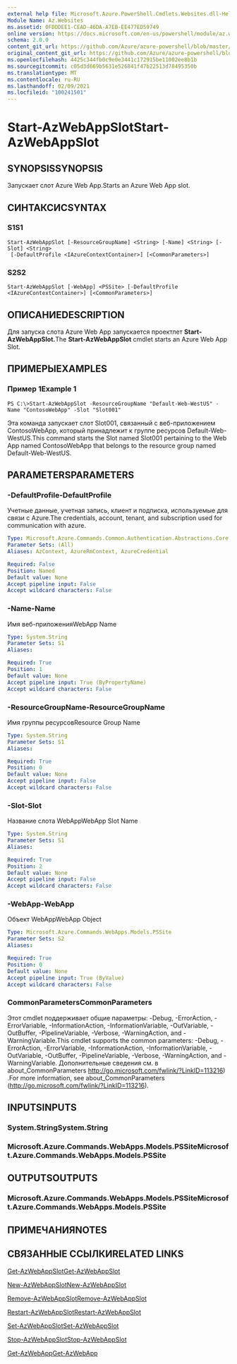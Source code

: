 ```yaml
---
external help file: Microsoft.Azure.PowerShell.Cmdlets.Websites.dll-Help.xml
Module Name: Az.Websites
ms.assetid: 0FDDDEE1-CEAD-46DA-A7EB-EE477ED59749
online version: https://docs.microsoft.com/en-us/powershell/module/az.websites/start-azwebappslot
schema: 2.0.0
content_git_url: https://github.com/Azure/azure-powershell/blob/master/src/Websites/Websites/help/Start-AzWebAppSlot.md
original_content_git_url: https://github.com/Azure/azure-powershell/blob/master/src/Websites/Websites/help/Start-AzWebAppSlot.md
ms.openlocfilehash: 4425c344fb0c9e0e3441c172915be11002ee8b1b
ms.sourcegitcommit: c05d3d669b5631e526841f47b22513d78495350b
ms.translationtype: MT
ms.contentlocale: ru-RU
ms.lasthandoff: 02/09/2021
ms.locfileid: "100241501"
---
```

# <span data-ttu-id="49426-101">Start-AzWebAppSlot</span><span class="sxs-lookup"><span data-stu-id="49426-101">Start-AzWebAppSlot</span></span>

## <span data-ttu-id="49426-102">SYNOPSIS</span><span class="sxs-lookup"><span data-stu-id="49426-102">SYNOPSIS</span></span>
<span data-ttu-id="49426-103">Запускает слот Azure Web App.</span><span class="sxs-lookup"><span data-stu-id="49426-103">Starts an Azure Web App slot.</span></span>

## <span data-ttu-id="49426-104">СИНТАКСИС</span><span class="sxs-lookup"><span data-stu-id="49426-104">SYNTAX</span></span>

### <span data-ttu-id="49426-105">S1</span><span class="sxs-lookup"><span data-stu-id="49426-105">S1</span></span>
```
Start-AzWebAppSlot [-ResourceGroupName] <String> [-Name] <String> [-Slot] <String>
 [-DefaultProfile <IAzureContextContainer>] [<CommonParameters>]
```

### <span data-ttu-id="49426-106">S2</span><span class="sxs-lookup"><span data-stu-id="49426-106">S2</span></span>
```
Start-AzWebAppSlot [-WebApp] <PSSite> [-DefaultProfile <IAzureContextContainer>] [<CommonParameters>]
```

## <span data-ttu-id="49426-107">ОПИСАНИЕ</span><span class="sxs-lookup"><span data-stu-id="49426-107">DESCRIPTION</span></span>
<span data-ttu-id="49426-108">Для запуска слота Azure Web App запускается проектлет **Start-AzWebAppSlot.**</span><span class="sxs-lookup"><span data-stu-id="49426-108">The **Start-AzWebAppSlot** cmdlet starts an Azure Web App Slot.</span></span>

## <span data-ttu-id="49426-109">ПРИМЕРЫ</span><span class="sxs-lookup"><span data-stu-id="49426-109">EXAMPLES</span></span>

### <span data-ttu-id="49426-110">Пример 1</span><span class="sxs-lookup"><span data-stu-id="49426-110">Example 1</span></span>
```
PS C:\>Start-AzWebAppSlot -ResourceGroupName "Default-Web-WestUS" -Name "ContosoWebApp" -Slot "Slot001"
```

<span data-ttu-id="49426-111">Эта команда запускает слот Slot001, связанный с веб-приложением ContosoWebApp, который принадлежит к группе ресурсов Default-Web-WestUS.</span><span class="sxs-lookup"><span data-stu-id="49426-111">This command starts the Slot named Slot001 pertaining to the Web App named ContosoWebApp that belongs to the resource group named Default-Web-WestUS.</span></span>

## <span data-ttu-id="49426-112">PARAMETERS</span><span class="sxs-lookup"><span data-stu-id="49426-112">PARAMETERS</span></span>

### <span data-ttu-id="49426-113">-DefaultProfile</span><span class="sxs-lookup"><span data-stu-id="49426-113">-DefaultProfile</span></span>
<span data-ttu-id="49426-114">Учетные данные, учетная запись, клиент и подписка, используемые для связи с Azure.</span><span class="sxs-lookup"><span data-stu-id="49426-114">The credentials, account, tenant, and subscription used for communication with azure.</span></span>

```yaml
Type: Microsoft.Azure.Commands.Common.Authentication.Abstractions.Core.IAzureContextContainer
Parameter Sets: (All)
Aliases: AzContext, AzureRmContext, AzureCredential

Required: False
Position: Named
Default value: None
Accept pipeline input: False
Accept wildcard characters: False
```

### <span data-ttu-id="49426-115">-Name</span><span class="sxs-lookup"><span data-stu-id="49426-115">-Name</span></span>
<span data-ttu-id="49426-116">Имя веб-приложения</span><span class="sxs-lookup"><span data-stu-id="49426-116">WebApp Name</span></span>

```yaml
Type: System.String
Parameter Sets: S1
Aliases:

Required: True
Position: 1
Default value: None
Accept pipeline input: True (ByPropertyName)
Accept wildcard characters: False
```

### <span data-ttu-id="49426-117">-ResourceGroupName</span><span class="sxs-lookup"><span data-stu-id="49426-117">-ResourceGroupName</span></span>
<span data-ttu-id="49426-118">Имя группы ресурсов</span><span class="sxs-lookup"><span data-stu-id="49426-118">Resource Group Name</span></span>

```yaml
Type: System.String
Parameter Sets: S1
Aliases:

Required: True
Position: 0
Default value: None
Accept pipeline input: False
Accept wildcard characters: False
```

### <span data-ttu-id="49426-119">-Slot</span><span class="sxs-lookup"><span data-stu-id="49426-119">-Slot</span></span>
<span data-ttu-id="49426-120">Название слота WebApp</span><span class="sxs-lookup"><span data-stu-id="49426-120">WebApp Slot Name</span></span>

```yaml
Type: System.String
Parameter Sets: S1
Aliases:

Required: True
Position: 2
Default value: None
Accept pipeline input: False
Accept wildcard characters: False
```

### <span data-ttu-id="49426-121">-WebApp</span><span class="sxs-lookup"><span data-stu-id="49426-121">-WebApp</span></span>
<span data-ttu-id="49426-122">Объект WebApp</span><span class="sxs-lookup"><span data-stu-id="49426-122">WebApp Object</span></span>

```yaml
Type: Microsoft.Azure.Commands.WebApps.Models.PSSite
Parameter Sets: S2
Aliases:

Required: True
Position: 0
Default value: None
Accept pipeline input: True (ByValue)
Accept wildcard characters: False
```

### <span data-ttu-id="49426-123">CommonParameters</span><span class="sxs-lookup"><span data-stu-id="49426-123">CommonParameters</span></span>
<span data-ttu-id="49426-124">Этот cmdlet поддерживает общие параметры: -Debug, -ErrorAction, -ErrorVariable, -InformationAction, -InformationVariable, -OutVariable, -OutBuffer, -PipelineVariable, -Verbose, -WarningAction, and -WarningVariable.</span><span class="sxs-lookup"><span data-stu-id="49426-124">This cmdlet supports the common parameters: -Debug, -ErrorAction, -ErrorVariable, -InformationAction, -InformationVariable, -OutVariable, -OutBuffer, -PipelineVariable, -Verbose, -WarningAction, and -WarningVariable.</span></span> <span data-ttu-id="49426-125">Дополнительные сведения см. в about_CommonParameters http://go.microsoft.com/fwlink/?LinkID=113216) .</span><span class="sxs-lookup"><span data-stu-id="49426-125">For more information, see about_CommonParameters (http://go.microsoft.com/fwlink/?LinkID=113216).</span></span>

## <span data-ttu-id="49426-126">INPUTS</span><span class="sxs-lookup"><span data-stu-id="49426-126">INPUTS</span></span>

### <span data-ttu-id="49426-127">System.String</span><span class="sxs-lookup"><span data-stu-id="49426-127">System.String</span></span>

### <span data-ttu-id="49426-128">Microsoft.Azure.Commands.WebApps.Models.PSSite</span><span class="sxs-lookup"><span data-stu-id="49426-128">Microsoft.Azure.Commands.WebApps.Models.PSSite</span></span>

## <span data-ttu-id="49426-129">OUTPUTS</span><span class="sxs-lookup"><span data-stu-id="49426-129">OUTPUTS</span></span>

### <span data-ttu-id="49426-130">Microsoft.Azure.Commands.WebApps.Models.PSSite</span><span class="sxs-lookup"><span data-stu-id="49426-130">Microsoft.Azure.Commands.WebApps.Models.PSSite</span></span>

## <span data-ttu-id="49426-131">ПРИМЕЧАНИЯ</span><span class="sxs-lookup"><span data-stu-id="49426-131">NOTES</span></span>

## <span data-ttu-id="49426-132">СВЯЗАННЫЕ ССЫЛКИ</span><span class="sxs-lookup"><span data-stu-id="49426-132">RELATED LINKS</span></span>

[<span data-ttu-id="49426-133">Get-AzWebAppSlot</span><span class="sxs-lookup"><span data-stu-id="49426-133">Get-AzWebAppSlot</span></span>](./Get-AzWebAppSlot.md)

[<span data-ttu-id="49426-134">New-AzWebAppSlot</span><span class="sxs-lookup"><span data-stu-id="49426-134">New-AzWebAppSlot</span></span>](./New-AzWebAppSlot.md)

[<span data-ttu-id="49426-135">Remove-AzWebAppSlot</span><span class="sxs-lookup"><span data-stu-id="49426-135">Remove-AzWebAppSlot</span></span>](./Remove-AzWebAppSlot.md)

[<span data-ttu-id="49426-136">Restart-AzWebAppSlot</span><span class="sxs-lookup"><span data-stu-id="49426-136">Restart-AzWebAppSlot</span></span>](./Restart-AzWebAppSlot.md)

[<span data-ttu-id="49426-137">Set-AzWebAppSlot</span><span class="sxs-lookup"><span data-stu-id="49426-137">Set-AzWebAppSlot</span></span>](./Set-AzWebAppSlot.md)

[<span data-ttu-id="49426-138">Stop-AzWebAppSlot</span><span class="sxs-lookup"><span data-stu-id="49426-138">Stop-AzWebAppSlot</span></span>](./Stop-AzWebAppSlot.md)

[<span data-ttu-id="49426-139">Get-AzWebApp</span><span class="sxs-lookup"><span data-stu-id="49426-139">Get-AzWebApp</span></span>](./Get-AzWebApp.md)
